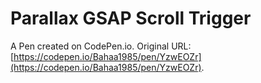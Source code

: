 # Parallax GSAP Scroll Trigger

A Pen created on CodePen.io. Original URL: [https://codepen.io/Bahaa1985/pen/YzwEOZr](https://codepen.io/Bahaa1985/pen/YzwEOZr).

